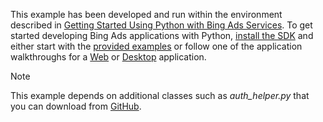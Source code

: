 This example has been developed and run within the environment described in [Getting Started Using Python with Bing Ads Services](../../docset-overview/getting-started-using-python-with-bing-ads-services.md). To get started developing Bing Ads applications with Python, [install the SDK](../../docset-overview/getting-started-using-python-with-bing-ads-services.md#installation) and either start with the [provided examples](http://go.microsoft.com/fwlink/?LinkId=529184) or follow one of the application walkthroughs for a [Web](../../docset-overview/walkthrough--bing-ads-web-application-in-python.md) or [Desktop](../../docset-overview/walkthrough--bing-ads-desktop-application-in-python.md) application.

> [!NOTE]
> This example depends on additional classes such as *auth_helper.py* that you can download from [GitHub](http://go.microsoft.com/fwlink/?LinkId=529184).